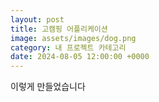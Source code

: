 ```yaml
---
layout: post
title: 고캠핑 어플리케이션
image: assets/images/dog.png
category: 내 프로젝트 카테고리
date: 2024-08-05 12:00:00 +0000
---
```

이렇게 만들었습니다
